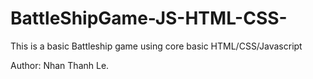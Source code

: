# BattleShipGame-JS-HTML-CSS-

This is a basic Battleship game using core basic HTML/CSS/Javascript

Author: Nhan Thanh Le.
